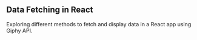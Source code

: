 ## Data Fetching in React ##

Exploring different methods to fetch and display data in a React app using Giphy API.